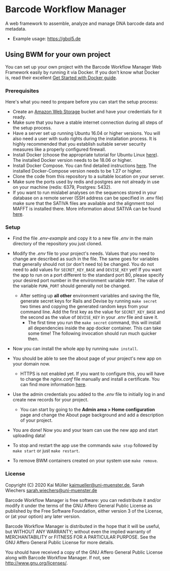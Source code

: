 # Barcode Workflow Manager

A web framework to assemble, analyze and manage DNA barcode data and metadata.

- Example usage: https://gbol5.de

## Using BWM for your own project
You can set up your own project with the Barcode Workflow Manager Web Framework easily by running it via Docker. 
If you don't know what Docker is, read their excellent [Get Started with Docker guide](https://docs.docker.com/get-started/).

### Prerequisites
Here's what you need to prepare before you can start the setup process:
- Create an [Amazon Web Storage](https://aws.amazon.com/de/products/storage/) bucket and have your credentials for it ready.
- Make sure that you have a stable internet connection during all steps of the setup process.
- Have a server set up running Ubuntu 16.04 or higher versions. You will also need a user with sudo rights during the installation process. 
It is highly recommended that you establish suitable server security measures like a properly configured firewall.
- Install Docker (choose the appropriate tutorial for Ubuntu Linux [here](https://docs.docker.com/install/)). The installed Docker version needs to be 18.06 or higher.
- Install Docker Compose. You can find detailed instructions [here](https://docs.docker.com/compose/gettingstarted/). 
The installed Docker-Compose version needs to be 1.27 or higher.
- Clone the code from this repository to a suitable location on your server.
- Make sure the ports used by redis and postgres are not already in use on your machine (redis: 6379, Postgres: 5432).
- If you want to run mislabel analyses on the sequences stored in your database on a remote server (SSH address can be specified in .env file)
make sure that the SATIVA files are available and the alignment tool MAFFT is installed there. More information about SATIVA can be found [here](https://github.com/amkozlov/sativa).
  

### Setup
- Find the file *.env-example* and copy it to a new file *.env* in the main directory of the repository you just cloned.
- Modify the *.env* file to your project's needs. Values that you need to change are described as such in the file. 
The same goes for variables that generally should not (or don't need to) be changed.
You do not need to add values for `SECRET_KEY_BASE` and `DEVISE_KEY` yet!
If you want the app to run on a port different to the standard port 80, please specify your desired port number in the 
environment variable `PORT`. The value of the variable `PUMA_PORT` should generally not be changed.
    - After setting up **all other** environment variables and saving the file, generate secret keys for Rails and Devise
     by running `make secret` two times and copying the generated random keys from your command line. 
     Add the first key as the value for `SECRET_KEY_BASE` 
     and the second as the value of `DEVISE_KEY` in your *.env* file and save it.
       - The first time you run the `make secret` command, this will install all dependencies inside the app docker 
       container. This can take some time! The following invocation should run much quicker then.
- Now you can install the whole app by running `make install`.
- You should be able to see the about page of your project's new app on your domain now.
    - HTTPS is not enabled yet. If you want to configure this, you will have to change the *nginx.conf* file manually 
    and install a certificate. You can find more information [here](http://nginx.org/en/docs/http/configuring_https_servers.html).
- Use the admin credentials you added to the *.env* file to initially log in and create new records for your project.
    - You can start by going to the **Admin area > Home configuration** page and change the About page background and 
    add a description of your project.
- You are done! Now you and your team can use the new app and start uploading data!

- To stop and restart the app use the commands `make stop` followed by `make start` or just `make restart`.
- To remove BWM containers created on your system use `make remove`.

### License

Copyright (C) 2020 Kai Müller <kaimueller@uni-muenster.de>, Sarah Wiechers <sarah.wiechers@uni-muenster.de>

Barcode Workflow Manager is free software: you can redistribute it and/or modify
it under the terms of the GNU Affero General Public License as
published by the Free Software Foundation, either version 3 of the
License, or (at your option) any later version.

Barcode Workflow Manager is distributed in the hope that it will be useful,
but WITHOUT ANY WARRANTY; without even the implied warranty of
MERCHANTABILITY or FITNESS FOR A PARTICULAR PURPOSE.  See the
GNU Affero General Public License for more details.

You should have received a copy of the GNU Affero General Public License
along with Barcode Workflow Manager.  If not, see
<http://www.gnu.org/licenses/>.
